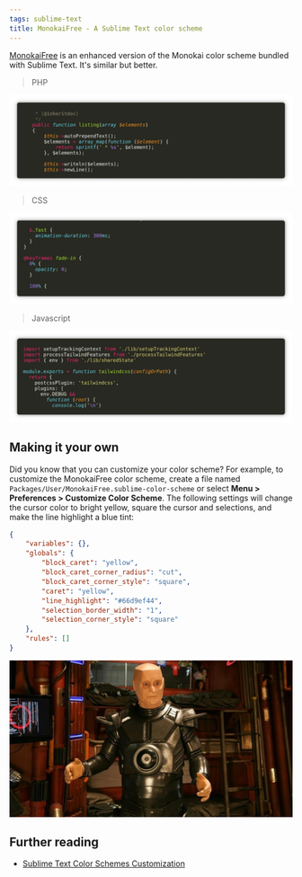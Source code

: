 ```yaml
---
tags: sublime-text
title: MonokaiFree - A Sublime Text color scheme
---
```


[MonokaiFree](https://packagecontrol.io/packages/MonokaiFree) is an enhanced version of the Monokai color scheme bundled with Sublime Text. It's similar but better.

> PHP

![Monokai PHP](/assets/monokai-php.webp)

> CSS

![Monokai CSS](/assets/monokai-css.webp)

> Javascript

![Monokai Javascript](/assets/monokai-javascript.webp)

## Making it your own

Did you know that you can customize your color scheme? For example, to customize the MonokaiFree color scheme, create a file named `Packages/User/MonokaiFree.sublime-color-scheme` or select **Menu &gt; Preferences &gt; Customize Color Scheme**. The following settings will change the cursor color to bright yellow, square the cursor and selections, and make the line highlight a blue tint:

```json
{
    "variables": {},
    "globals": {
        "block_caret": "yellow",
        "block_caret_corner_radius": "cut",
        "block_caret_corner_style": "square",
        "caret": "yellow",
        "line_highlight": "#66d9ef44",
        "selection_border_width": "1",
        "selection_corner_style": "square"
    },
    "rules": []
}
```

![Robert Llewellyn in Red Dwarf (1988)](/assets/red-dwarf-kryten.webp)

## Further reading

- [Sublime Text Color Schemes Customization](https://www.sublimetext.com/docs/color_schemes.html#customization)
